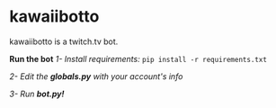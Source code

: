 # kawaiibotto
kawaiibotto is a twitch.tv bot.

**Run the bot**
*1- Install requirements:*
`pip install -r requirements.txt`

*2- Edit the **globals.py** with your account's info*

*3- Run **bot.py!***
